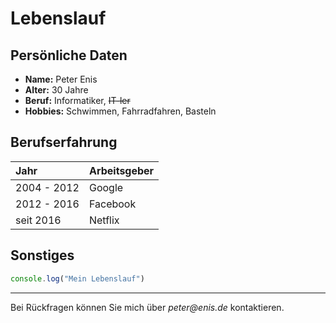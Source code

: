 # Lebenslauf
## Persönliche Daten

+ **Name:** Peter Enis
+ **Alter:** 30 Jahre
+ **Beruf:** Informatiker, ~~IT-ler~~
+ **Hobbies:** Schwimmen, Fahrradfahren, Basteln

## Berufserfahrung
Jahr | Arbeitsgeber           
:--- | :--- 
2004 - 2012 | Google 
2012 - 2016  | Facebook   
seit 2016 | Netflix 

## Sonstiges
```javascript
console.log("Mein Lebenslauf")
```
___
Bei Rückfragen können Sie mich über _peter@enis.de_ kontaktieren.
